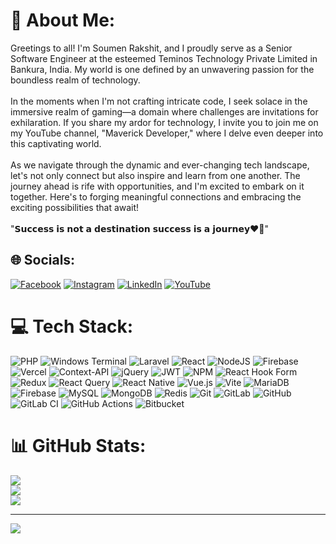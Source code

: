 # 💫 About Me:
Greetings to all! I'm Soumen Rakshit, and I proudly serve as a Senior Software Engineer at the esteemed Teminos Technology Private Limited in Bankura, India. My world is one defined by an unwavering passion for the boundless realm of technology.<br><br>In the moments when I'm not crafting intricate code, I seek solace in the immersive realm of gaming—a domain where challenges are invitations for exhilaration. If you share my ardor for technology, I invite you to join me on my YouTube channel, "Maverick Developer," where I delve even deeper into this captivating world.<br><br>As we navigate through the dynamic and ever-changing tech landscape, let's not only connect but also inspire and learn from one another. The journey ahead is rife with opportunities, and I'm excited to embark on it together. Here's to forging meaningful connections and embracing the exciting possibilities that await!<br><br>"𝗦𝘂𝗰𝗰𝗲𝘀𝘀 𝗶𝘀 𝗻𝗼𝘁 𝗮 𝗱𝗲𝘀𝘁𝗶𝗻𝗮𝘁𝗶𝗼𝗻 𝘀𝘂𝗰𝗰𝗲𝘀𝘀 𝗶𝘀 𝗮 𝗷𝗼𝘂𝗿𝗻𝗲𝘆❤️🥀"


## 🌐 Socials:
[![Facebook](https://img.shields.io/badge/Facebook-%231877F2.svg?logo=Facebook&logoColor=white)](https://facebook.com/ok_soumen) [![Instagram](https://img.shields.io/badge/Instagram-%23E4405F.svg?logo=Instagram&logoColor=white)](https://instagram.com/ok_soumen) [![LinkedIn](https://img.shields.io/badge/LinkedIn-%230077B5.svg?logo=linkedin&logoColor=white)](https://linkedin.com/in/ok-soumen) [![YouTube](https://img.shields.io/badge/YouTube-%23FF0000.svg?logo=YouTube&logoColor=white)](https://youtube.com/@@MaverickDeveloper) 

# 💻 Tech Stack:
![PHP](https://img.shields.io/badge/php-%23777BB4.svg?style=for-the-badge&logo=php&logoColor=white) ![Windows Terminal](https://img.shields.io/badge/Windows%20Terminal-%234D4D4D.svg?style=for-the-badge&logo=windows-terminal&logoColor=white) ![Laravel](https://img.shields.io/badge/laravel-%23FF2D20.svg?style=for-the-badge&logo=laravel&logoColor=white) ![React](https://img.shields.io/badge/react-%2320232a.svg?style=for-the-badge&logo=react&logoColor=%2361DAFB) ![NodeJS](https://img.shields.io/badge/node.js-6DA55F?style=for-the-badge&logo=node.js&logoColor=white) ![Firebase](https://img.shields.io/badge/firebase-%23039BE5.svg?style=for-the-badge&logo=firebase) ![Vercel](https://img.shields.io/badge/vercel-%23000000.svg?style=for-the-badge&logo=vercel&logoColor=white) ![Context-API](https://img.shields.io/badge/Context--Api-000000?style=for-the-badge&logo=react) ![jQuery](https://img.shields.io/badge/jquery-%230769AD.svg?style=for-the-badge&logo=jquery&logoColor=white) ![JWT](https://img.shields.io/badge/JWT-black?style=for-the-badge&logo=JSON%20web%20tokens) ![NPM](https://img.shields.io/badge/NPM-%23CB3837.svg?style=for-the-badge&logo=npm&logoColor=white) ![React Hook Form](https://img.shields.io/badge/React%20Hook%20Form-%23EC5990.svg?style=for-the-badge&logo=reacthookform&logoColor=white) ![Redux](https://img.shields.io/badge/redux-%23593d88.svg?style=for-the-badge&logo=redux&logoColor=white) ![React Query](https://img.shields.io/badge/-React%20Query-FF4154?style=for-the-badge&logo=react%20query&logoColor=white) ![React Native](https://img.shields.io/badge/react_native-%2320232a.svg?style=for-the-badge&logo=react&logoColor=%2361DAFB) ![Vue.js](https://img.shields.io/badge/vue.js-%2335495e.svg?style=for-the-badge&logo=vuedotjs&logoColor=%234FC08D) ![Vite](https://img.shields.io/badge/vite-%23646CFF.svg?style=for-the-badge&logo=vite&logoColor=white) ![MariaDB](https://img.shields.io/badge/MariaDB-003545?style=for-the-badge&logo=mariadb&logoColor=white) ![Firebase](https://img.shields.io/badge/firebase-a08021?style=for-the-badge&logo=firebase&logoColor=ffcd34) ![MySQL](https://img.shields.io/badge/mysql-4479A1.svg?style=for-the-badge&logo=mysql&logoColor=white) ![MongoDB](https://img.shields.io/badge/MongoDB-%234ea94b.svg?style=for-the-badge&logo=mongodb&logoColor=white) ![Redis](https://img.shields.io/badge/redis-%23DD0031.svg?style=for-the-badge&logo=redis&logoColor=white) ![Git](https://img.shields.io/badge/git-%23F05033.svg?style=for-the-badge&logo=git&logoColor=white) ![GitLab](https://img.shields.io/badge/gitlab-%23181717.svg?style=for-the-badge&logo=gitlab&logoColor=white) ![GitHub](https://img.shields.io/badge/github-%23121011.svg?style=for-the-badge&logo=github&logoColor=white) ![GitLab CI](https://img.shields.io/badge/gitlab%20CI-%23181717.svg?style=for-the-badge&logo=gitlab&logoColor=white) ![GitHub Actions](https://img.shields.io/badge/github%20actions-%232671E5.svg?style=for-the-badge&logo=githubactions&logoColor=white) ![Bitbucket](https://img.shields.io/badge/bitbucket-%230047B3.svg?style=for-the-badge&logo=bitbucket&logoColor=white)
# 📊 GitHub Stats:
![](https://github-readme-stats.vercel.app/api?username=ok-soumen&theme=dark&hide_border=false&include_all_commits=false&count_private=false)<br/>
![](https://github-readme-streak-stats.herokuapp.com/?user=ok-soumen&theme=dark&hide_border=false)<br/>
![](https://github-readme-stats.vercel.app/api/top-langs/?username=ok-soumen&theme=dark&hide_border=false&include_all_commits=false&count_private=false&layout=compact)

---
[![](https://visitcount.itsvg.in/api?id=ok-soumen&icon=0&color=0)](https://visitcount.itsvg.in)

<!-- Proudly created with GPRM ( https://gprm.itsvg.in ) -->

